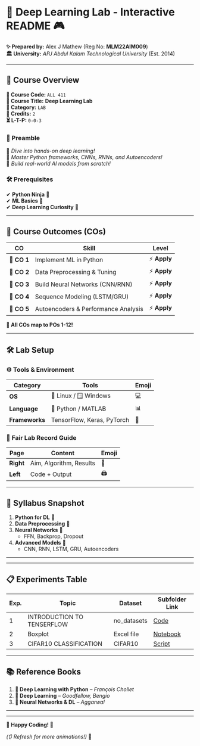 # 🚀 Deep Learning Lab - Interactive README 🎮  

**✨ Prepared by:** Alex J Mathew (Reg No: **MLM22AIM009**)  
**🏛️ University:** *APJ Abdul Kalam Technological University* (Est. 2014)  

---

## 🌟 Course Overview  
**📌 Course Code:** `ALL 411`  
**🎯 Course Title:** **Deep Learning Lab**  
**🔬 Category:** `LAB`  
**💎 Credits:** `2`  
**⏳ L-T-P:** `0-0-3`  

### 🎯 Preamble  
🔹 *Dive into hands-on deep learning!*  
🔹 *Master Python frameworks, CNNs, RNNs, and Autoencoders!*  
🔹 *Build real-world AI models from scratch!*  

### 🛠️ Prerequisites  
✔ **Python Ninja** 🐍  
✔ **ML Basics** 🧠  
✔ **Deep Learning Curiosity** 🤖  

---

## 🎯 Course Outcomes (COs)  
| CO | Skill | Level |
|----|-------|-------|
| 🎯 **CO 1** | Implement ML in Python | ⚡ **Apply** |
| 🎯 **CO 2** | Data Preprocessing & Tuning | ⚡ **Apply** |
| 🎯 **CO 3** | Build Neural Networks (CNN/RNN) | ⚡ **Apply** |
| 🎯 **CO 4** | Sequence Modeling (LSTM/GRU) | ⚡ **Apply** |
| 🎯 **CO 5** | Autoencoders & Performance Analysis | ⚡ **Apply** |

**🔗 All COs map to POs 1-12!**  

---



## 🛠️ **Lab Setup**  
### ⚙️ Tools & Environment  
| Category | Tools | Emoji |
|----------|-------|-------|
| **OS** | 🐧 Linux / 🪟 Windows | 💻 |
| **Language** | 🐍 Python / MATLAB | 📊 |
| **Frameworks** | TensorFlow, Keras, PyTorch | 🤖 |  

### 📔 **Fair Lab Record Guide**  
| Page | Content | Emoji |
|------|---------|-------|
| **Right** | Aim, Algorithm, Results | 📝 |
| **Left** | Code + Output | 🖨️ |

---

## 📜 **Syllabus Snapshot**  
1. **Python for DL** 🐍  
2. **Data Preprocessing** 🧹  
3. **Neural Networks** 🧠  
   - FFN, Backprop, Dropout  
4. **Advanced Models** 🚀  
   - CNN, RNN, LSTM, GRU, Autoencoders  

---

---

## 📋 Experiments Table  
| Exp. | Topic | Dataset | Subfolder Link |  
|------|-------|---------|----------------|  
| 1 | INTRODUCTION TO TENSERFLOW | no_datasets | [Code](./EXPERIMENT_1) |  
| 2 | Boxplot | Excel file | [Notebook](./EXPERIMENT_2) |  
| 3 | CIFAR10 CLASSIFICATION | CIFAR10 | [Script](./EXPERIMENT_3) |  


---

## 📚 **Reference Books**  
1. **📖 Deep Learning with Python** – *François Chollet*  
2. **📖 Deep Learning** – *Goodfellow, Bengio*  
3. **📖 Neural Networks & DL** – *Aggarwal*  

---



---

**🎉 Happy Coding! 🎉**  

*(🔃 Refresh for more animations!)* 🚀
